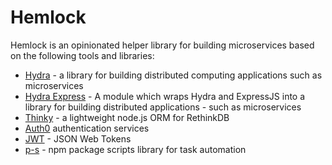 Hemlock
========

Hemlock is an opinionated helper library for building microservices based on the following tools and libraries:

* [Hydra](https://github.com/flywheelsports/fwsp-hydra) - a library for building distributed computing applications such as microservices
* [Hydra Express](https://github.com/flywheelsports/fwsp-hydra-express) - A module which wraps Hydra and ExpressJS into a library for building distributed applications - such as microservices
* [Thinky](http://thinky.io/) - a lightweight node.js ORM for RethinkDB
* [Auth0](https://auth0.com) authentication services
* [JWT](https://jwt.io) - JSON Web Tokens
* [p-s](https://github.com/kentcdodds/p-s) - npm package scripts library for task automation
